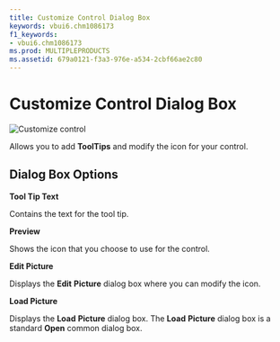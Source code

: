 ```yaml
---
title: Customize Control Dialog Box
keywords: vbui6.chm1086173
f1_keywords:
- vbui6.chm1086173
ms.prod: MULTIPLEPRODUCTS
ms.assetid: 679a0121-f3a3-976e-a534-2cbf66ae2c80
---
```



# Customize Control Dialog Box


![Customize control](images/cusctrld_ZA01201592.gif)



Allows you to add  **ToolTips** and modify the icon for your control.

## Dialog Box Options

 **Tool Tip Text**

Contains the text for the tool tip.

 **Preview**

Shows the icon that you choose to use for the control.

 **Edit Picture**

Displays the  **Edit** **Picture** dialog box where you can modify the icon.

 **Load Picture**

Displays the  **Load** **Picture** dialog box. The **Load** **Picture** dialog box is a standard **Open** common dialog box.


